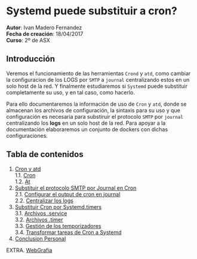 # Systemd puede substituir a cron?

**Autor**: Ivan Madero Fernandez\
**Fecha de creación**: 18/04/2017\
**Curso**: 2º de ASX

## Introducción

Veremos el funcionamiento de las herramientas `Crond` y `atd`, como
cambiar la configuracion de los LOGS por `SMTP` a `journal` 
centralizando estos en un solo host de la red. Y finalmente estudiaremos
si `Systemd` puede substituir completamente su uso, y en tal caso, como 
hacerlo. 

Para ello documentaremos la información de uso de `Cron` y `atd`, donde
se almacenan los archivos de configuración, la sintaxis para su uso y
que configuración es necesaria para substiruir el protocolo `SMTP` por 
`journal` centralizando los **logs** en un solo host de la red. Para 
apoyar a la documentación elaboraremos un conjunto de dockers con dichas
configuraciones.

## Tabla de contenidos

1. [Cron y atd](Systemd_puede_substituir_a_cron.md#cron-y-atd)\
	1.1. [Cron](Systemd_puede_substituir_a_cron.md#cron)\
	1.2. [At](Systemd_puede_substituir_a_cron.md#atd)
2. [Substituir el protocolo SMTP por Journal en Cron](Systemd_puede_substituir_a_cron.md#substituit-el-protocolo-smtp-por-journal-en-cron)\
	2.1. [Configurar el output de cron en journal](Systemd_puede_substituir_a_cron.md#configurar-el-output-de-cron-en-journal)\
	2.2. [Centralizar los logs](Systemd_puede_substituir_a_cron.md#centralizar-los-logs)
3. [Substituir Cron por Systemd.timers](Systemd_puede_substituir_a_cron.md#substituir-cron-por-systemdtimers)\
	3.1. [Archivos .service](Systemd_puede_substituir_a_cron.md#archivos-service)\
	3.2. [Archivos .timer](Systemd_puede_substituir_a_cron.md#archivos-timer)\
	3.3. [Gestión de los temporizadores](Systemd_puede_substituir_a_cron.md#gesti%C3%B3n-de-los-temporizadores)\
	3.4. [Transformar tareas de Cron a Systemd](Systemd_puede_substituir_a_cron.md#transformar-tareas-de-cron-a-systemd)
4. [Conclusion Personal](Systemd_puede_substituir_a_cron.md#conclusión-personal)

EXTRA. [WebGrafia](WebGrafia.md#webgrafia)
